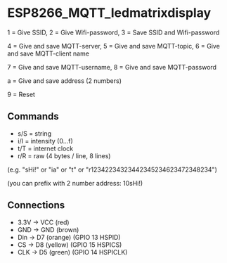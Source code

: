 # ESP8266_MQTT_ledmatrixdisplay


1 = Give SSID, 2 = Give Wifi-password, 3 = Save SSID and Wifi-password

4 = Give and save MQTT-server, 5 = Give and save MQTT-topic, 6 = Give and save MQTT-client name

7 = Give and save MQTT-username, 8 = Give and save MQTT-password

a = Give and save address (2 numbers)

9 = Reset


## Commands
- s/S = string
- i/I = intensity (0...f)
- t/T = internet clock
- r/R = raw (4 bytes / line, 8 lines)

(e.g. "sHi!" or "ia" or "t" or "r12342234323442345234623472348234")

(you can prefix with 2 number address: 10sHi!)

## Connections
- 3.3V -> VCC (red) 
- GND -> GND (brown)
- Din -> D7 (orange) (GPIO 13 HSPID)
- CS -> D8 (yellow) (GPIO 15 HSPICS)
- CLK -> D5 (green) (GPIO 14 HSPICLK)
